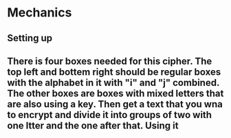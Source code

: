 # Mechanics
Setting up
------------
There is four boxes needed for this cipher. The top left and bottem right should be regular boxes with the alphabet in it with "i" and "j" combined. The other boxes are boxes with mixed letters that are also using a key. Then get a text that you wna to encrypt and divide it into groups of two with one ltter and the one after that.
Using it
---------------------

